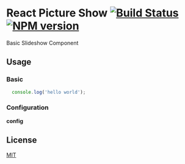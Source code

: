 # React Picture Show [![Build Status](https://secure.travis-ci.org/areusjs/react-picture-show.png)](http://travis-ci.org/areusjs/react-picture-show) [![NPM version](https://badge.fury.io/js/react-picture-show.svg)](http://badge.fury.io/js/react-picture-show)

Basic Slideshow Component

## Usage

### Basic

```javascript
  console.log('hello world');
```

### Configuration

__config__

## License

[MIT](/LICENSE)